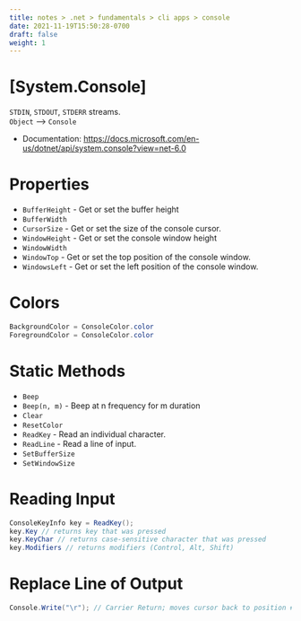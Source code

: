 ```yaml
---
title: notes > .net > fundamentals > cli apps > console
date: 2021-11-19T15:50:28-0700
draft: false
weight: 1
---
```


# [System.Console]
`STDIN`, `STDOUT`, `STDERR` streams.  
`Object` –> `Console`
- Documentation: https://docs.microsoft.com/en-us/dotnet/api/system.console?view=net-6.0

# Properties
- `BufferHeight` - Get or set the buffer height
- `BufferWidth`
- `CursorSize` - Get or set the size of the console cursor.
- `WindowHeight` - Get or set the console window height
- `WindowWidth`
- `WindowTop` - Get or set the top position of the console window.
- `WindowsLeft` - Get or set the left position of the console window.

# Colors
```cs
BackgroundColor = ConsoleColor.color
ForegroundColor = ConsoleColor.color
```

# Static Methods
- `Beep`
- `Beep(n, m)` - Beep at n frequency for m duration
- `Clear`
- `ResetColor`
- `ReadKey` - Read an individual character.
- `ReadLine` - Read a line of input.
- `SetBufferSize`
- `SetWindowSize`

# Reading Input
```cs
ConsoleKeyInfo key = ReadKey();
key.Key // returns key that was pressed
key.KeyChar // returns case-sensitive character that was pressed
key.Modifiers // returns modifiers (Control, Alt, Shift)
```

# Replace Line of Output
```cs
Console.Write("\r"); // Carrier Return; moves cursor back to position #1 on current line
```
